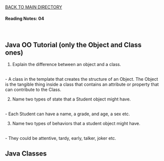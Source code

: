 [BACK TO MAIN DIRECTORY](../README.md)

#### Reading Notes: 04
<br>

## Java OO Tutorial (only the Object and Class ones)

1. Explain the difference between an object and a class.
<br>
- A class in the template that creates the structure of an Object. The Object is the tangible thing inside a class that contains an attribute or property that can contribute to the Class.

2. Name two types of state that a Student object might have.
<br>
- Each Student can have a name, a grade, and age, a sex etc.

3. Name two types of behaviors that a student object might have.
<br>
 - They could be attentive, tardy, early, talker, joker etc.

## Java Classes
<br>
